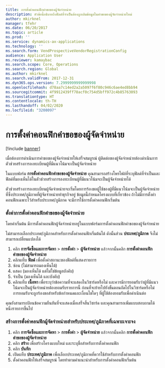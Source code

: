 ```yaml
---
title: การตั้งค่าคอนฟิกคำขอของผู้จัดจำหน่าย
description: หัวข้อนี้อธิบายถึงฟิลด์ที่จำเป็นต้องถูกเติมข้อมูลในคำขอของผู้จัดจำหน่ายใหม่
author: mkirknel
manager: tfehr
ms.date: 06/20/2017
ms.topic: article
ms.prod: ''
ms.service: dynamics-ax-applications
ms.technology: ''
ms.search.form: VendProspectiveVendorRegistrationConfig
audience: Application User
ms.reviewer: kamaybac
ms.search.scope: Core, Operations
ms.search.region: Global
ms.author: mkirknel
ms.search.validFrom: 2017-12-31
ms.dyn365.ops.version: 7.2999999999999998
ms.openlocfilehash: d78aa7c14ed2a2a5097f6f80c946c6ae4ed8bb94
ms.sourcegitcommit: 4f9912439ff78acf0c754d5bff972c4b85763093
ms.translationtype: HT
ms.contentlocale: th-TH
ms.lasthandoff: 04/02/2020
ms.locfileid: "3208097"
---
```

# <a name="vendor-request-configurations"></a>การตั้งค่าคอนฟิกคำขอของผู้จัดจำหน่าย
[!include [banner](../includes/banner.md)]

เมื่อต้องการดำเนินการคำขอของผู้จัดจำหน่ายให้เสร็จสมบูรณ์ ผู้ติดต่อของผู้จัดจำหน่ายต้องดำเนินการตัวช่วยสร้างการลงทะเบียนผู้ที่มีแนวโน้มจะเป็นผู้จัดจำหน่าย

ในแบบฟอร์ม **การตั้งค่าคอนฟิกคำขอของผู้จัดจำหน่าย** คุณสามารถสร้างโพรไฟล์ที่ระบุฟิลด์ที่จำเป็นและฟิลด์ที่มองเห็นได้ในตัวช่วยสร้างการลงทะเบียนผู้ที่มีแนวโน้มจะเป็นผู้จัดจำหน่ายได้

ตัวช่วยสร้างการลงทะเบียนผู้จัดจำหน่ายจะเริ่มโดยการร้องขอผู้ใช้ของผู้ที่มีแนวโน้มจะเป็นผู้จัดจำหน่ายที่ซึ่งประเทศ/ภูมิภาคที่ผู้จัดจำหน่ายทำธุรกิจอยู่ ข้อมูลนี้กำหนดโครงแบบที่เกี่ยวข้อง ถ้าไม่มีการตั้งค่าคอนฟิกเฉพาะไว้สำหรับประเทศ/ภูมิภาค จะมีการใช้การตั้งค่าคอนฟิกเริ่มต้น

### <a name="set-up-a-vendor-request-configuration"></a>ตั้งค่าการตั้งค่าคอนฟิกคำขอของผู้จัดจำหน่าย

โดยค่าเริ่มต้น มีการตั้งค่าคอนฟิกผู้จัดจำหน่ายอยู่ในแบบฟอร์มการตั้งค่าคอนฟิกคำขอของผู้จัดจำหน่าย

ไม่สามารถเลือกประเทศ/ภูมิภาคสำหรับการตั้งค่าคอนฟิกเริ่มต้นได้ ดังนั้นส่วน **ประเทศ/ภูมิภาค** จึงไม่สามารถเปลี่ยนแปลงได้

1. คลิก **การจัดซื้อและการจัดหา** > **การตั้งค่า** > **ผู้จัดจำหน่าย** แล้วจากนั้นคลิก **การตั้งค่าคอนฟิกคำขอของผู้จัดจำหน่าย**
2. คลิกแท็บ **ฟิลด์** เพื่อตั้งค่าสถานะของฟิลด์ที่แสดงรายการ
3. ซ่อน (ไม่สามารถมองเห็นได้)
4. แสดง (มองเห็นได้ แต่ไม่ใช่ข้อมูลบังคับ)
5. จำเป็น (มองเห็นได้ และบังคับ)
6. คลิกแท็บ **เนื้อหา** เพื่อระบุว่าข้อความที่จะแสดงในวิซาร์ดหรือไม่ และควรมีการยอมรับว่าผู้ที่มีแนวโน้มจะเป็นผู้จัดจำหน่ายต้องยอมรับรายการนี้ ก่อนที่จะย้ายไปยังขั้นตอนถัดไปในวิซาร์ดหรือไม่ การยอมรับจะถูกร้องขอสำหรับข้อกำหนดและเงื่อนไขใดๆ ที่ผู้ใช้ต้องยอมรับเพื่อดำเนินต่อ

คุณยังสามารถป้อนข้อความยืนยันที่จะแสดงเมื่อเสร็จสิ้นวิซาร์ด และคุณสามารถเพิ่มแบบสอบถามได้หนึ่งรายการขึ้นไป

### <a name="create-a-vendor-configuration-for-a-specific-countryregion"></a>สร้างการตั้งค่าคอนฟิกผู้จัดจำหน่ายสำหรับประเทศ/ภูมิภาคที่เฉพาะเจาะจง
1.  คลิก **การจัดซื้อและการจัดหา** > **การตั้งค่า** > **ผู้จัดจำหน่าย** แล้วจากนั้นคลิก **การตั้งค่าคอนฟิกคำขอของผู้จัดจำหน่าย**
2.  คลิก **สร้าง** เพื่อสร้างโครงแบบใหม่ และระบุชื่อสำหรับการตั้งค่าคอนฟิก
3.  คลิก **บันทึก**
4.  เปิดแท็บ **ประเทศ/ภูมิภาค** เพื่อเลือกประเทศ/ภูมิภาคที่ควรใช้สำหรับการตั้งค่าคอนฟิก
5.  ตั้งค่าคอนฟิกให้เสร็จสมบูรณ์ โดยทำตามคำแนะนำสำหรับการตั้งค่าคอนฟิกเริ่มต้น

